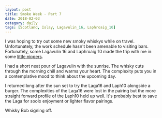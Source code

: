 ```yaml
---
layout: post
title: Smoke Week - Part 7
date: 2018-02-03
category: daily
tags: [Scotland, Islay, Lagavulin_16, Laphroaig_10]
---
```


I was hoping to try out some new smoky whiskys while on travel. Unfortunately, the work schedule hasn't been amenable to visiting bars. Fortunately, some Lagavulin 16 and Laphroaig 10 made the trip with me in some [little nippers](https://www.amazon.com/gp/product/B00GWRC65W/ref=oh_aui_detailpage_o01_s00?ie=UTF8&psc=1).

I had a short neat pour of Lagavulin with the sunrise. The whisky cuts through the morning chill and warms your heart. The complexity puts you in a contemplative mood to think about the upcoming day.

I returned long after the sun set to try the Laga16 and Laph10 alongside a burger. The complexities of the Laga16 were lost in the pairing but the more straight forward profile of the Laph10 held up well. It's probably best to save the Laga for soolo enjoyment or lighter flavor pairings.

Whisky Bob signing off.

